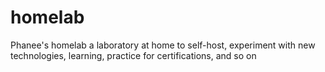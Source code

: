# homelab
Phanee's homelab a laboratory at home to self-host, experiment with new technologies, learning, practice for certifications, and so on
